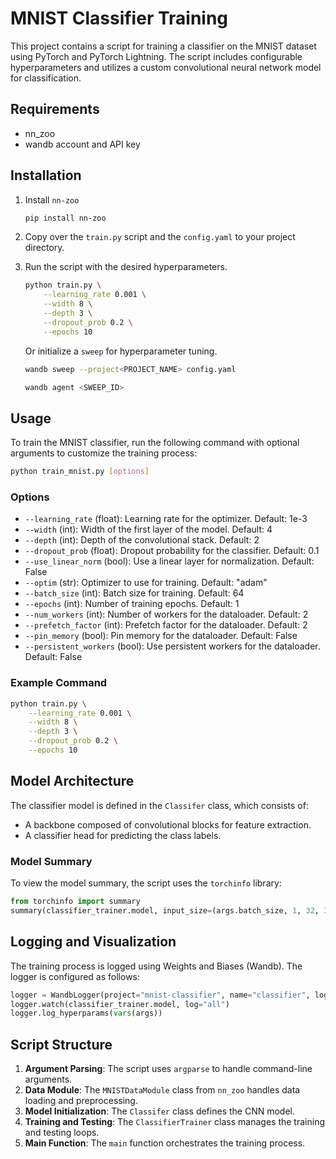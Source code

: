 # MNIST Classifier Training

This project contains a script for training a classifier on the MNIST dataset using PyTorch and PyTorch Lightning. The script includes configurable hyperparameters and utilizes a custom convolutional neural network model for classification.

## Requirements

- nn_zoo
- wandb account and API key

## Installation

1. Install `nn-zoo`

    ```sh
    pip install nn-zoo
    ```

2. Copy over the `train.py` script and the `config.yaml` to your project directory.

3. Run the script with the desired hyperparameters.

    ```sh
    python train.py \
        --learning_rate 0.001 \
        --width 8 \
        --depth 3 \
        --dropout_prob 0.2 \
        --epochs 10
    ```

    Or initialize a `sweep` for hyperparameter tuning.

    ```sh
    wandb sweep --project<PROJECT_NAME> config.yaml
    ```

    ```sh
    wandb agent <SWEEP_ID>
    ```

## Usage

To train the MNIST classifier, run the following command with optional arguments to customize the training process:

```sh
python train_mnist.py [options]
```

### Options

- `--learning_rate` (float): Learning rate for the optimizer. Default: 1e-3
- `--width` (int): Width of the first layer of the model. Default: 4
- `--depth` (int): Depth of the convolutional stack. Default: 2
- `--dropout_prob` (float): Dropout probability for the classifier. Default: 0.1
- `--use_linear_norm` (bool): Use a linear layer for normalization. Default: False
- `--optim` (str): Optimizer to use for training. Default: "adam"
- `--batch_size` (int): Batch size for training. Default: 64
- `--epochs` (int): Number of training epochs. Default: 1
- `--num_workers` (int): Number of workers for the dataloader. Default: 2
- `--prefetch_factor` (int): Prefetch factor for the dataloader. Default: 2
- `--pin_memory` (bool): Pin memory for the dataloader. Default: False
- `--persistent_workers` (bool): Use persistent workers for the dataloader. Default: False

### Example Command

```sh
python train.py \
    --learning_rate 0.001 \
    --width 8 \
    --depth 3 \
    --dropout_prob 0.2 \
    --epochs 10
```

## Model Architecture

The classifier model is defined in the `Classifer` class, which consists of:

- A backbone composed of convolutional blocks for feature extraction.
- A classifier head for predicting the class labels.

### Model Summary

To view the model summary, the script uses the `torchinfo` library:

```python
from torchinfo import summary
summary(classifier_trainer.model, input_size=(args.batch_size, 1, 32, 32))
```

## Logging and Visualization

The training process is logged using Weights and Biases (Wandb). The logger is configured as follows:

```python
logger = WandbLogger(project="mnist-classifier", name="classifier", log_model=True)
logger.watch(classifier_trainer.model, log="all")
logger.log_hyperparams(vars(args))
```

## Script Structure

1. **Argument Parsing**: The script uses `argparse` to handle command-line arguments.
2. **Data Module**: The `MNISTDataModule` class from `nn_zoo` handles data loading and preprocessing.
3. **Model Initialization**: The `Classifer` class defines the CNN model.
4. **Training and Testing**: The `ClassifierTrainer` class manages the training and testing loops.
5. **Main Function**: The `main` function orchestrates the training process.
